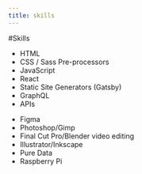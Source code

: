 ```yaml
---
title: skills
---
```

#Skills
* HTML
* CSS / Sass Pre-processors
* JavaScript
* React
* Static Site Generators (Gatsby)
* GraphQL
* APIs

+ Figma
+ Photoshop/Gimp
+ Final Cut Pro/Blender video editing
+ Illustrator/Inkscape
+ Pure Data
+ Raspberry Pi